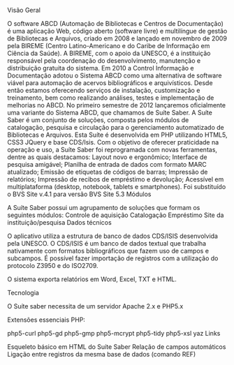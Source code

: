 Visão Geral

O software ABCD (Automação de Bibliotecas e Centros de Documentação) é uma aplicação Web, código aberto (software livre) e multilíngue de gestão de Bibliotecas e Arquivos, criado em 2008 e lançado em novembro de 2009 pela BIREME (Centro Latino-Americano e do Caribe de Informação em Ciência da Saúde). A BIREME, com o apoio da UNESCO, é a instituição responsável pela coordenação do desenvolvimento, manutenção e distribuição gratuita do sistema.
Em 2010 a Control Informação e Documentação adotou o Sistema ABCD como uma alternativa de software viável para automação de acervos bibliográficos e arquivísticos. Desde então estamos oferecendo serviços de instalação, customização e treinamento, bem como realizando análises, testes e implementação de melhorias no ABCD.
No primeiro semestre de 2012 lançaremos oficialmente uma variante do Sistema ABCD, que chamamos de Suíte Saber. A Suíte Saber é um conjunto de soluções, composta pelos módulos de catalogação, pesquisa e circulação para o gerenciamento automatizado de Bibliotecas e Arquivos. Esta Suíte é desenvolvida em PHP utilizando HTML5, CSS3 JQuery e base CDS/Isis. Com o objetivo de oferecer praticidade na operação e uso, a Suíte Saber foi reprogramada com novas ferramentas, dentre as quais destacamos:
Layout novo e ergonômico;
Interface de pesquisa amigável;
Planilha de entrada de dados com formato MARC atualizado;
Emissão de etiquetas de códigos de barras;
Impressão de relatórios;
Impressão de recibos de empréstimo e devolução;
Acessível em multiplataforma (desktop, notebook, tablets e smartphones).
Foi substituído o BVS Site v.4.1 para versão BVS Site 5.3
Módulos

A Suíte Saber possui um agrupamento de soluções que formam os seguintes módulos:
Controle de aquisição
Catalogação
Empréstimo
Site da instituição/pesquisa
Dados técnicos

O aplicativo utiliza a estrutura de banco de dados CDS/ISIS desenvolvida pela UNESCO. O CDS/ISIS é um banco de dados textual que trabalha nativamente com formatos bibliográficos que fazem uso de campos e subcampos.
É possível fazer importação de registros com a utilização do protocolo Z3950 e do ISO2709.

O sistema exporta relatórios em Word, Excel, TXT e HTML.

Tecnologia

O Suíte saber necessita de um servidor Apache 2.x e PHP5.x

Extensões essenciais PHP:

php5-curl
php5-gd
php5-gmp
php5-mcrypt
php5-tidy
php5-xsl
yaz
Links

Esqueleto básico em HTML do Suíte Saber
Relação de campos automáticos
Ligação entre registros da mesma base de dados (comando REF)

